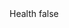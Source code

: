 <?xml version="1.0" encoding="UTF-8"?>
<CustomMetadata xmlns="http://soap.sforce.com/2006/04/metadata">
    <label>Health</label>
    <protected>false</protected>
</CustomMetadata>
